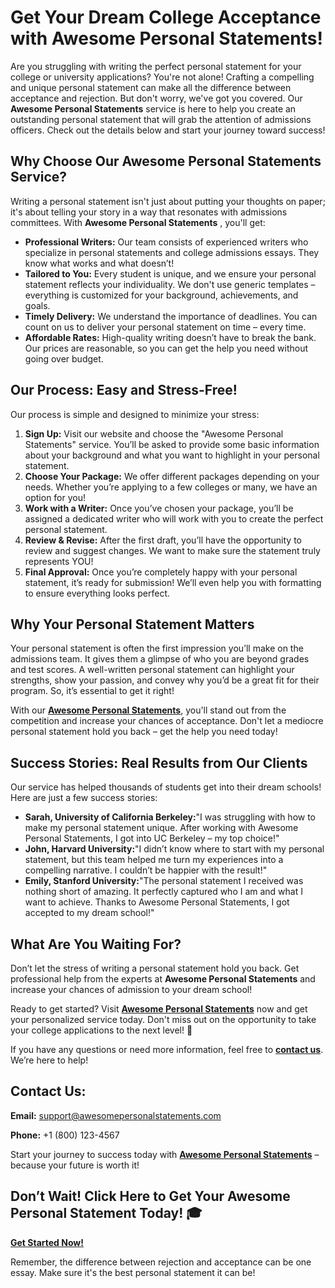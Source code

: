 # Get Your Dream College Acceptance with Awesome Personal Statements!

Are you struggling with writing the perfect personal statement for your college or university applications? You're not alone! Crafting a compelling and unique personal statement can make all the difference between acceptance and rejection. But don't worry, we've got you covered. Our **Awesome Personal Statements** service is here to help you create an outstanding personal statement that will grab the attention of admissions officers. Check out the details below and start your journey toward success!

## Why Choose Our Awesome Personal Statements Service?

Writing a personal statement isn't just about putting your thoughts on paper; it's about telling your story in a way that resonates with admissions committees. With **Awesome Personal Statements** , you'll get:

- **Professional Writers:** Our team consists of experienced writers who specialize in personal statements and college admissions essays. They know what works and what doesn’t!
- **Tailored to You:** Every student is unique, and we ensure your personal statement reflects your individuality. We don't use generic templates – everything is customized for your background, achievements, and goals.
- **Timely Delivery:** We understand the importance of deadlines. You can count on us to deliver your personal statement on time – every time.
- **Affordable Rates:** High-quality writing doesn’t have to break the bank. Our prices are reasonable, so you can get the help you need without going over budget.

## Our Process: Easy and Stress-Free!

Our process is simple and designed to minimize your stress:

1. **Sign Up:** Visit our website and choose the "Awesome Personal Statements" service. You’ll be asked to provide some basic information about your background and what you want to highlight in your personal statement.
2. **Choose Your Package:** We offer different packages depending on your needs. Whether you’re applying to a few colleges or many, we have an option for you!
3. **Work with a Writer:** Once you’ve chosen your package, you’ll be assigned a dedicated writer who will work with you to create the perfect personal statement.
4. **Review & Revise:** After the first draft, you’ll have the opportunity to review and suggest changes. We want to make sure the statement truly represents YOU!
5. **Final Approval:** Once you’re completely happy with your personal statement, it’s ready for submission! We’ll even help you with formatting to ensure everything looks perfect.

## Why Your Personal Statement Matters

Your personal statement is often the first impression you’ll make on the admissions team. It gives them a glimpse of who you are beyond grades and test scores. A well-written personal statement can highlight your strengths, show your passion, and convey why you’d be a great fit for their program. So, it’s essential to get it right!

With our [**Awesome Personal Statements**](https://tinyurl.com/topessay?keyword=awesome+personal+statements), you'll stand out from the competition and increase your chances of acceptance. Don't let a mediocre personal statement hold you back – get the help you need today!

## Success Stories: Real Results from Our Clients

Our service has helped thousands of students get into their dream schools! Here are just a few success stories:

- **Sarah, University of California Berkeley:**"I was struggling with how to make my personal statement unique. After working with Awesome Personal Statements, I got into UC Berkeley – my top choice!"
- **John, Harvard University:**"I didn’t know where to start with my personal statement, but this team helped me turn my experiences into a compelling narrative. I couldn’t be happier with the result!"
- **Emily, Stanford University:**"The personal statement I received was nothing short of amazing. It perfectly captured who I am and what I want to achieve. Thanks to Awesome Personal Statements, I got accepted to my dream school!"

## What Are You Waiting For?

Don’t let the stress of writing a personal statement hold you back. Get professional help from the experts at **Awesome Personal Statements** and increase your chances of admission to your dream school!

Ready to get started? Visit [**Awesome Personal Statements**](https://tinyurl.com/topessay?keyword=awesome+personal+statements) now and get your personalized service today. Don't miss out on the opportunity to take your college applications to the next level! 🚀

If you have any questions or need more information, feel free to [**contact us**](https://tinyurl.com/topessay?keyword=awesome+personal+statements). We’re here to help!

## Contact Us:

**Email:** [support@awesomepersonalstatements.com](mailto:support@awesomepersonalstatements.com)

**Phone:** +1 (800) 123-4567

Start your journey to success today with [**Awesome Personal Statements**](https://tinyurl.com/topessay?keyword=awesome+personal+statements) – because your future is worth it!

## Don’t Wait! Click Here to Get Your Awesome Personal Statement Today! 🎓

[**Get Started Now!**](https://tinyurl.com/topessay?keyword=awesome+personal+statements)

Remember, the difference between rejection and acceptance can be one essay. Make sure it's the best personal statement it can be!
